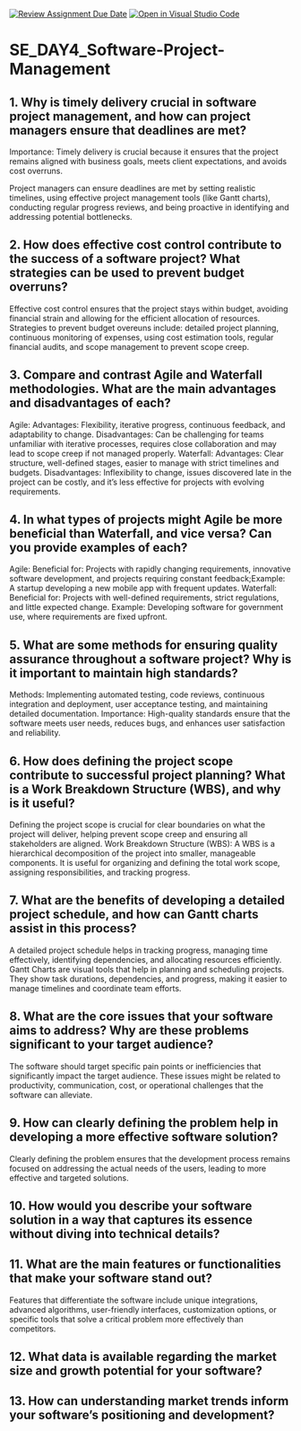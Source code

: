 [![Review Assignment Due Date](https://classroom.github.com/assets/deadline-readme-button-22041afd0340ce965d47ae6ef1cefeee28c7c493a6346c4f15d667ab976d596c.svg)](https://classroom.github.com/a/9pw6JKcu)
[![Open in Visual Studio Code](https://classroom.github.com/assets/open-in-vscode-2e0aaae1b6195c2367325f4f02e2d04e9abb55f0b24a779b69b11b9e10269abc.svg)](https://classroom.github.com/online_ide?assignment_repo_id=15711232&assignment_repo_type=AssignmentRepo)
# SE_DAY4_Software-Project-Management
## 1. Why is timely delivery crucial in software project management, and how can project managers ensure that deadlines are met?

Importance: Timely delivery is crucial because it ensures that the project remains aligned with business goals, meets client expectations, and avoids cost overruns.

 Project managers can ensure deadlines are met by setting realistic timelines, using effective project management tools (like Gantt charts), conducting regular progress reviews, and being proactive in identifying and addressing potential bottlenecks.

## 2. How does effective cost control contribute to the success of a software project? What strategies can be used to prevent budget overruns?

Effective cost control ensures that the project stays within budget, avoiding financial strain and allowing for the efficient allocation of resources.
Strategies to prevent budget overeuns include: detailed project planning, continuous monitoring of expenses, using cost estimation tools, regular financial audits, and scope management to prevent scope creep.

## 3. Compare and contrast Agile and Waterfall methodologies. What are the main advantages and disadvantages of each?
Agile:
Advantages: Flexibility, iterative progress, continuous feedback, and adaptability to change.
Disadvantages: Can be challenging for teams unfamiliar with iterative processes, requires close collaboration and may lead to scope creep if not managed properly.
Waterfall:
Advantages: Clear structure, well-defined stages, easier to manage with strict timelines and budgets.
Disadvantages: Inflexibility to change, issues discovered late in the project can be costly, and it’s less effective for projects with evolving requirements.

## 4. In what types of projects might Agile be more beneficial than Waterfall, and vice versa? Can you provide examples of each?
Agile:
Beneficial for: Projects with rapidly changing requirements, innovative software development, and projects requiring constant feedback;Example: A startup developing a new mobile app with frequent updates.
Waterfall:
Beneficial for: Projects with well-defined requirements, strict regulations, and little expected change. Example: Developing software for government use, where requirements are fixed upfront.

## 5. What are some methods for ensuring quality assurance throughout a software project? Why is it important to maintain high standards?

Methods: Implementing automated testing, code reviews, continuous integration and deployment, user acceptance testing, and maintaining detailed documentation.
Importance: High-quality standards ensure that the software meets user needs, reduces bugs, and enhances user satisfaction and reliability.

## 6. How does defining the project scope contribute to successful project planning? What is a Work Breakdown Structure (WBS), and why is it useful?

 Defining the project scope is crucial for clear boundaries on what the project will deliver, helping prevent scope creep and ensuring all stakeholders are aligned.
Work Breakdown Structure (WBS): A WBS is a hierarchical decomposition of the project into smaller, manageable components. It is useful for organizing and defining the total work scope, assigning responsibilities, and tracking progress.

## 7. What are the benefits of developing a detailed project schedule, and how can Gantt charts assist in this process?

A detailed project schedule helps in tracking progress, managing time effectively, identifying dependencies, and allocating resources efficiently.
Gantt Charts are visual tools that help in planning and scheduling projects. They show task durations, dependencies, and progress, making it easier to manage timelines and coordinate team efforts.

## 8. What are the core issues that your software aims to address? Why are these problems significant to your target audience?

The software should target specific pain points or inefficiencies that significantly impact the target audience. These issues might be related to productivity, communication, cost, or operational challenges that the software can alleviate.

## 9. How can clearly defining the problem help in developing a more effective software solution?

Clearly defining the problem ensures that the development process remains focused on addressing the actual needs of the users, leading to more effective and targeted solutions.

## 10. How would you describe your software solution in a way that captures its essence without diving into technical details?


## 11. What are the main features or functionalities that make your software stand out?

Features that differentiate the software include unique integrations, advanced algorithms, user-friendly interfaces, customization options, or specific tools that solve a critical problem more effectively than competitors.

## 12. What data is available regarding the market size and growth potential for your software?
## 13. How can understanding market trends inform your software’s positioning and development?
